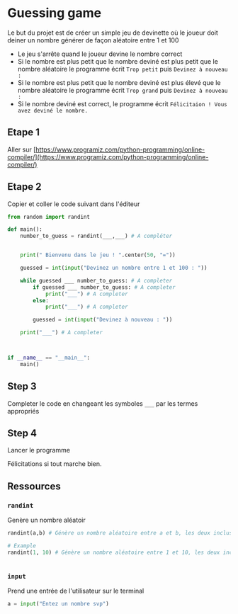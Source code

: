 # Guessing game

Le but du projet est de créer un simple jeu de devinette où le joueur doit deiner un nombre générer de façon aléatoire entre 1 et 100

- Le jeu s'arrête quand le joueur devine le nombre correct
- Si le nombre est plus petit que le nombre deviné est plus petit que le nombre aléatoire le programme écrit `Trop petit` puis `Devinez à nouveau : `
- Si le nombre est plus petit que le nombre deviné est plus élevé que le nombre aléatoire le programme écrit `Trop grand` puis `Devinez à nouveau : `
- Si le nombre deviné est correct, le programme écrit `Félicitaion ! Vous avez deviné le nombre.`

## Etape 1

Aller sur [https://www.programiz.com/python-programming/online-compiler/](https://www.programiz.com/python-programming/online-compiler/)

## Etape 2

Copier et coller le code suivant dans l'éditeur

```python
from random import randint

def main():
    number_to_guess = randint(___,___) # A compléter


    print(" Bienvenu dans le jeu ! ".center(50, "="))

    guessed = int(input("Devinez un nombre entre 1 et 100 : "))

    while guessed ___ number_to_guess: # A completer
        if guessed ___ number_to_guess: # A completer
            print("___") # A completer
        else:
            print("___") # A completer

        guessed = int(input("Devinez à nouveau : "))

    print("___") # A completer



if __name__ == "__main__":
    main()
```

## Step 3

Completer le code en changeant les symboles `___` par les termes appropriés

## Step 4

Lancer le programme 

Félicitations si tout marche bien.


## Ressources

### `randint`

Genère un nombre aléatoir

```python
randint(a,b) # Génère un nombre aléatoire entre a et b, les deux inclus

# Example
randint(1, 10) # Génère un nombre aléatoire entre 1 et 10, les deux inclus
 
```

### `input`

Prend une entrée de l'utilisateur sur le terminal

``` python
a = input("Entez un nombre svp")
```